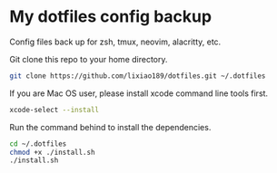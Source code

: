 # My dotfiles config backup

Config files back up for zsh, tmux, neovim, alacritty, etc.

Git clone this repo to your home directory.

```bash
git clone https://github.com/lixiao189/dotfiles.git ~/.dotfiles
```

If you are Mac OS user, please install xcode command line tools first.

```bash
xcode-select --install
```

Run the command behind to install the dependencies.

```bash
cd ~/.dotfiles
chmod +x ./install.sh
./install.sh
```
